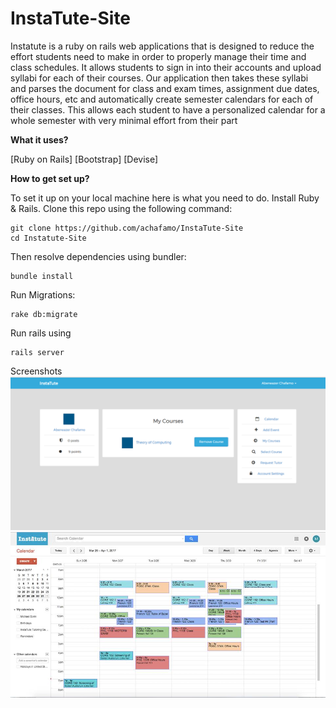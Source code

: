 # InstaTute-Site

Instatute is a ruby on rails web applications that is designed to reduce the effort students need to make in order to properly manage their time and class schedules. It allows students to sign in into their accounts and upload syllabi for each of their courses. Our application then takes these syllabi and parses the document for class and exam times, assignment due dates, office hours, etc and automatically create semester calendars for each of their classes. This allows each student to have a personalized calendar for a whole semester with very minimal effort from their part

**What it uses?**

[Ruby on Rails]
[Bootstrap]
[Devise]

**How to get set up?**

To set it up on your local machine here is what you need to do. Install Ruby & Rails. Clone this repo using the following command:

    git clone https://github.com/achafamo/InstaTute-Site
    cd Instatute-Site
Then resolve dependencies using bundler:

    bundle install
Run Migrations:

    rake db:migrate
Run rails using

    rails server

Screenshots
![alt_text](https://github.com/achafamo/InstaTute-Site/blob/master/homepage.PNG)
![alt_text](https://github.com/achafamo/InstaTute-Site/blob/master/sample_calendar.jpg)
